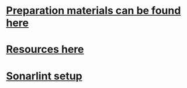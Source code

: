 # [Preparation materials can be found here](https://github.com/codelex-io/intensive-course-prep-materials/tree/main/java)
  
# [Resources here](https://github.com/codelex-io/intensive-course-prep-materials/tree/main/java/documents)

# [Sonarlint setup](https://docs.sonarsource.com/sonarlint/intellij/getting-started/installation/#instructions)
